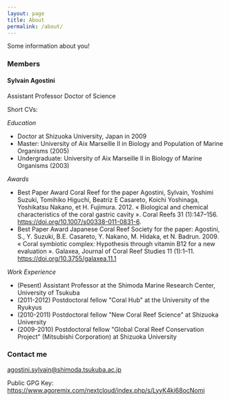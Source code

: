 ```yaml
---
layout: page
title: About
permalink: /about/
---
```


Some information about you!

### Members

#### Sylvain Agostini

Assistant Professor
Doctor of Science

Short CVs:

*Education*
* Doctor at Shizuoka University, Japan in 2009
* Master: University of Aix Marseille II in Biology and Population of Marine Organisms (2005)
* Undergraduate: University of Aix Marseille II in Biology of Marine Organisms (2003)

*Awards*
* Best Paper Award Coral Reef for the paper Agostini, Sylvain, Yoshimi Suzuki, Tomihiko Higuchi, Beatriz E Casareto, Koichi Yoshinaga, Yoshikatsu Nakano, et H. Fujimura. 2012. « Biological and chemical characteristics of the coral gastric cavity ». Coral Reefs 31 (1):147–156. https://doi.org/10.1007/s00338-011-0831-6.
* Best Paper Award Japanese Coral Reef Society for the paper: Agostini, S., Y. Suzuki, B.E. Casareto, Y. Nakano, M. Hidaka, et N. Badrun. 2009. « Coral symbiotic complex: Hypothesis through vitamin B12 for a new evaluation ». Galaxea, Journal of Coral Reef Studies 11 (1):1–11. 	https://doi.org/10.3755/galaxea.11.1

*Work Experience*
* (Pesent) Assistant Professor at the Shimoda Marine Research Center, University of Tsukuba
* (2011-2012) Postdoctoral fellow "Coral Hub" at the University of the Ryukyus 
* (2010-2011) Postdoctoral fellow "New Coral Reef Science" at Shizuoka University 
* (2009-2010) Postdoctoral fellow "Global Coral Reef Conservation Project" (Mitsubishi Corporation) at Shizuoka University 

### Contact me

 [agostini.sylvain@shimoda.tsukuba.ac.jp](mailto://agostini.sylvain@shimoda.tsukuba.ac.jp)
 
 Public GPG Key: https://www.agoremix.com/nextcloud/index.php/s/LyyK4ki68ocNomi
 
